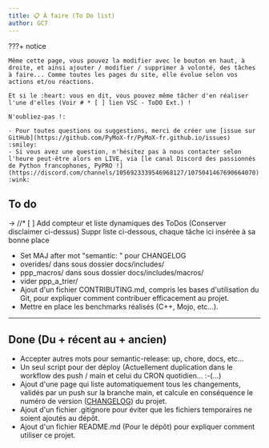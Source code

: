 ```yaml
---
title: 📋 À faire (To Do list)
author: GC7
---
```


???+ notice

    Même cette page, vous pouvez la modifier avec le bouton en haut, à droite, et ainsi ajouter / modifier / supprimer à volonté, des tâches à faire... Comme toutes les pages du site, elle évolue selon vos actions et/ou réactions.

    Et si le :heart: vous en dit, vous pouvez même tâcher d'en réaliser l'une d'elles (Voir # * [ ] lien VSC - ToDO Ext.) !
    
    N'oubliez-pas !:
    
    - Pour toutes questions ou suggestions, merci de créer une [issue sur GitHub](https://github.com/PyMoX-fr/PyMoX-fr.github.io/issues) :smiley:
    - Si vous avez une question, n'hésitez pas à nous contacter selon l'heure peut-être alors en LIVE, via [le canal Discord des passionnés de Python francophones, PyPRO !](https://discord.com/channels/1056923339546968127/1075041467690664070) :wink:

## To do

→ //* [ ] Add compteur et liste dynamiques des ToDos (Conserver disclaimer ci-dessus)
  Suppr liste ci-dessous, chaque tâche ici insérée à sa bonne place

* Set MAJ after mot "semantic: " pour CHANGELOG
* overides/ dans sous dossier docs/includes/
* ppp_macros/ dans sous dossier docs/includes/macros/
* vider ppp_a_trier/
* Ajout d'un fichier CONTRIBUTING.md, compris les bases d'utilisation du Git, pour expliquer comment contribuer efficacement au projet.
* Mettre en place les benchmarks réalisés (C++, Mojo, etc...).

---

## Done (Du + récent au + ancien)

* Accepter autres mots pour semantic-release: up, chore, docs, etc...
* Un seul script pour der déploy (Actuellement duplication dans le workflow des push / main et celui du CRON quotidien... :-(...)
* Ajout d'une page qui liste automatiquement tous les changements, validés par un push sur la branche main, et calcule en conséquence le numéro de version ([CHANGELOG](CHANGELOG.md)) du projet.
* Ajout d'un fichier .gitignore pour éviter que les fichiers temporaires ne soient ajoutés au dépôt.
* Ajout d'un fichier README.md (Pour le dépôt) pour expliquer comment utiliser ce projet.
